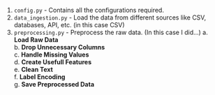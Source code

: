 1. `config.py` - Contains all the configurations required.
2. `data_ingestion.py` - Load the data from different sources like CSV, databases, API, etc. (in this case CSV)
3. `preprocessing.py` - Preprocess the raw data. (In this case I did...)
    a. **Load Raw Data**  
    b. **Drop Unnecessary Columns**   
    c. **Handle Missing Values**   
    d. **Create Usefull Features**   
    e. **Clean Text**  
    f. **Label Encoding**   
    g. **Save Preprocessed Data**  
